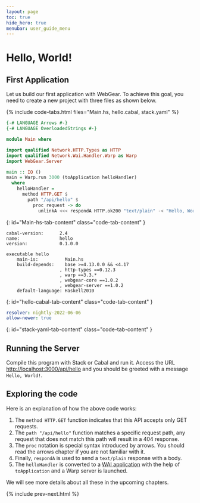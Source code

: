```yaml
---
layout: page
toc: true
hide_hero: true
menubar: user_guide_menu
---
```


# Hello, World!

## First Application

Let us build our first application with WebGear. To achieve this goal, you need to create a new project with three files
as shown below.

{% include code-tabs.html files="Main.hs, hello.cabal, stack.yaml" %}

```haskell
{-# LANGUAGE Arrows #-}
{-# LANGUAGE OverloadedStrings #-}

module Main where

import qualified Network.HTTP.Types as HTTP
import qualified Network.Wai.Handler.Warp as Warp
import WebGear.Server

main :: IO ()
main = Warp.run 3000 (toApplication helloHandler)
  where
    helloHandler =
      method HTTP.GET $
        path "/api/hello" $
          proc request -> do
            unlinkA <<< respondA HTTP.ok200 "text/plain" -< "Hello, World!" :: Text
```
{: id="Main-hs-tab-content" class="code-tab-content" }

```
cabal-version:      2.4
name:               hello
version:            0.1.0.0

executable hello
    main-is:          Main.hs
    build-depends:    base >=4.13.0.0 && <4.17
                    , http-types ==0.12.3
                    , warp ==3.3.*
                    , webgear-core ==1.0.2
                    , webgear-server ==1.0.2
    default-language: Haskell2010
```
{: id="hello-cabal-tab-content" class="code-tab-content" }

```yaml
resolver: nightly-2022-06-06
allow-newer: true
```
{: id="stack-yaml-tab-content" class="code-tab-content" }

## Running the Server

Compile this program with Stack or Cabal and run it. Access the URL <http://localhost:3000/api/hello> and you should be
greeted with a message `Hello, World!`.

## Exploring the code

Here is an explanation of how the above code works:

1. The `method HTTP.GET` function indicates that this API accepts only GET requests.
2. The `path "/api/hello"` function matches a specific request path, any request that does not match this path will
   result in a 404 response.
3. The `proc` notation is special syntax introduced by arrows. You should read the arrows chapter if you are not
   familiar with it.
4. Finally, `respondA` is used to send a `text/plain` response with a body.
5. The `helloHandler` is converted to a [WAI application](https://github.com/yesodweb/wai) with the help of
   `toApplication` and a Warp server is launched.

We will see more details about all these in the upcoming chapters.

{% include prev-next.html %}
